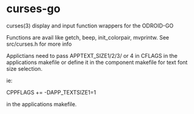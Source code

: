 # curses-go
curses(3) display and input function wrappers for the ODROID-GO

Functions are avail like getch, beep, init_colorpair, mvprintw.
See src/curses.h for more info

Applictians need to pass APPTEXT_SIZE1/2/3/ or 4 in CFLAGS in the
applications makefile or define it in the component makefile for
text font size selection.

ie:

CPPFLAGS += -DAPP_TEXTSIZE1=1

in the applications makefile.

